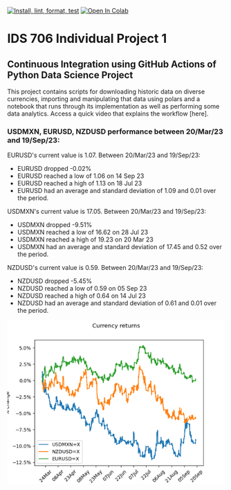 [![Install, lint, format, test](https://github.com/nogibjj/JCB_project1/actions/workflows/ci.yml/badge.svg)](https://github.com/nogibjj/JCB_project1/actions/workflows/ci.yml)
<a target="_blank" href="https://colab.research.google.com/github/nogibjj/JCB_project1/blob/2afaf6a0b6c81049a06f7606ff4dc52a3ddb22d4/src/yf_currencies_nb.ipynb">
  <img src="https://colab.research.google.com/assets/colab-badge.svg" alt="Open In Colab"/>
</a>

# IDS 706 Individual Project 1

## Continuous Integration using GitHub Actions of Python Data Science Project

This project contains scripts for downloading historic data on diverse currencies, importing and manipulating that data using polars and a notebook that runs through its implementation as well as performing some data analytics. Access a quick video that explains the workflow [here].


### USDMXN, EURUSD, NZDUSD performance between 20/Mar/23 and 19/Sep/23:

EURUSD's current value is 1.07.
Between 20/Mar/23 and 19/Sep/23:
- EURUSD dropped -0.02%
- EURUSD reached a low of 1.06 on 14 Sep 23
- EURUSD reached a high of 1.13 on 18 Jul 23
- EURUSD had an average and standard deviation of 1.09 and 0.01 over the period.

USDMXN's current value is 17.05.
Between 20/Mar/23 and 19/Sep/23:
- USDMXN dropped -9.51%
- USDMXN reached a low of 16.62 on 28 Jul 23
- USDMXN reached a high of 19.23 on 20 Mar 23
- USDMXN had an average and standard deviation of 17.45 and 0.52 over the period.

NZDUSD's current value is 0.59.
Between 20/Mar/23 and 19/Sep/23:
- NZDUSD dropped -5.45%
- NZDUSD reached a low of 0.59 on 05 Sep 23
- NZDUSD reached a high of 0.64 on 14 Jul 23
- NZDUSD had an average and standard deviation of 0.61 and 0.01 over the period.

![Currency returns](https://github.com/nogibjj/JCB_project1/blob/main/src/currency_returns.png)
